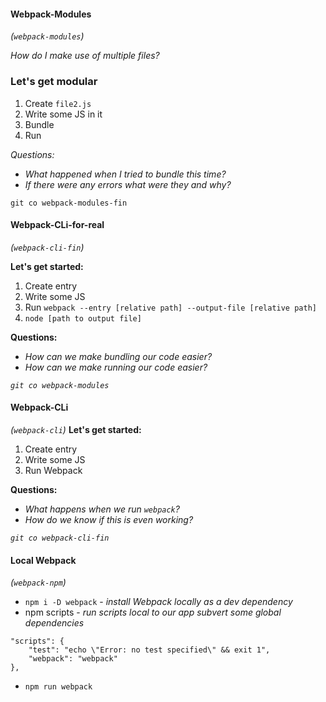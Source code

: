#### Webpack-Modules
*(`webpack-modules`)*

*How do I make use of multiple files?*

### Let's get modular
1. Create `file2.js`
2. Write some JS in it
2. Bundle
3. Run

*Questions:*
- *What happened when I tried to bundle this time?*
- *If there were any errors what were they and why?*

`git co webpack-modules-fin`

#### Webpack-CLi-for-real
*(`webpack-cli-fin`)*

**Let's get started:**

1. Create entry
2. Write some JS
3. Run `webpack --entry [relative path] --output-file [relative path]`
4. `node [path to output file]`

**Questions:**
- *How can we make bundling our code easier?*
- *How can we make running our code easier?*

*`git co webpack-modules`*

#### Webpack-CLi
*(`webpack-cli`)*
**Let's get started:**

1. Create entry
2. Write some JS
3. Run Webpack

**Questions:**
- *What happens when we run `webpack`?*
- *How do we know if this is even working?*

*`git co webpack-cli-fin`*

#### Local Webpack 
*(`webpack-npm`)*
  - `npm i -D webpack` - *install Webpack locally as a dev dependency*
  - npm scripts - *run scripts local to our app subvert some global dependencies*

```
"scripts": {
    "test": "echo \"Error: no test specified\" && exit 1",
    "webpack": "webpack"
},
```
  - `npm run webpack`